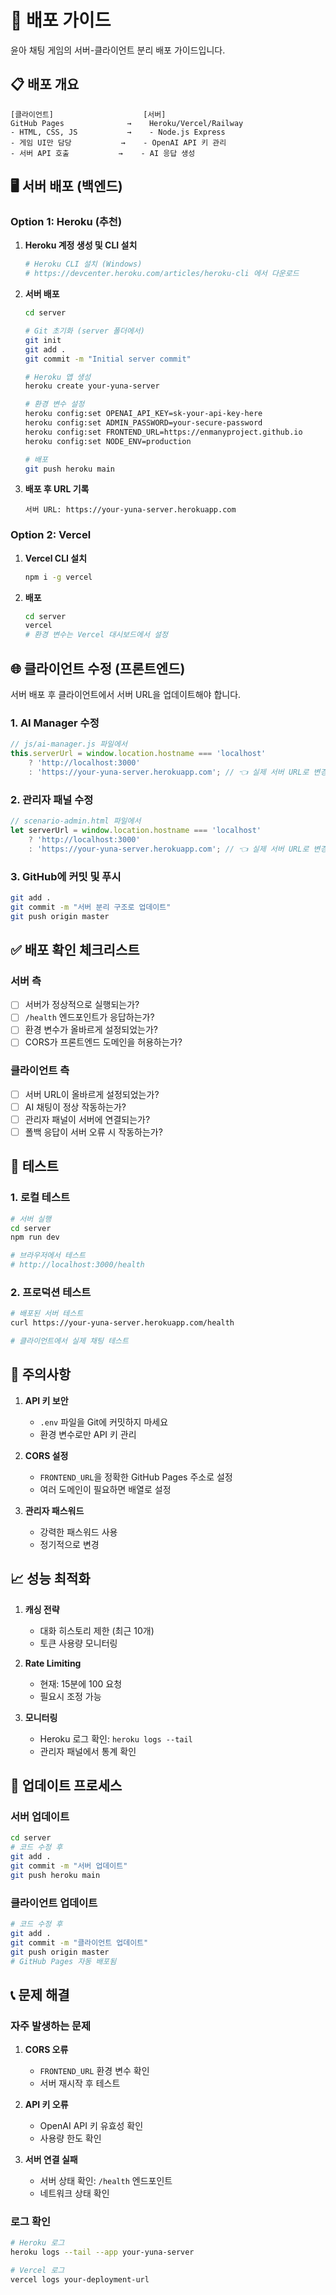 # 🚀 배포 가이드

윤아 채팅 게임의 서버-클라이언트 분리 배포 가이드입니다.

## 📋 배포 개요

```
[클라이언트]                    [서버]
GitHub Pages              →    Heroku/Vercel/Railway
- HTML, CSS, JS           →    - Node.js Express
- 게임 UI만 담당           →    - OpenAI API 키 관리
- 서버 API 호출           →    - AI 응답 생성
```

## 🖥️ 서버 배포 (백엔드)

### Option 1: Heroku (추천)

1. **Heroku 계정 생성 및 CLI 설치**
   ```bash
   # Heroku CLI 설치 (Windows)
   # https://devcenter.heroku.com/articles/heroku-cli 에서 다운로드
   ```

2. **서버 배포**
   ```bash
   cd server
   
   # Git 초기화 (server 폴더에서)
   git init
   git add .
   git commit -m "Initial server commit"
   
   # Heroku 앱 생성
   heroku create your-yuna-server
   
   # 환경 변수 설정
   heroku config:set OPENAI_API_KEY=sk-your-api-key-here
   heroku config:set ADMIN_PASSWORD=your-secure-password
   heroku config:set FRONTEND_URL=https://enmanyproject.github.io
   heroku config:set NODE_ENV=production
   
   # 배포
   git push heroku main
   ```

3. **배포 후 URL 기록**
   ```
   서버 URL: https://your-yuna-server.herokuapp.com
   ```

### Option 2: Vercel

1. **Vercel CLI 설치**
   ```bash
   npm i -g vercel
   ```

2. **배포**
   ```bash
   cd server
   vercel
   # 환경 변수는 Vercel 대시보드에서 설정
   ```

## 🌐 클라이언트 수정 (프론트엔드)

서버 배포 후 클라이언트에서 서버 URL을 업데이트해야 합니다.

### 1. AI Manager 수정
```javascript
// js/ai-manager.js 파일에서
this.serverUrl = window.location.hostname === 'localhost' 
    ? 'http://localhost:3000' 
    : 'https://your-yuna-server.herokuapp.com'; // 👈 실제 서버 URL로 변경
```

### 2. 관리자 패널 수정
```javascript
// scenario-admin.html 파일에서
let serverUrl = window.location.hostname === 'localhost' 
    ? 'http://localhost:3000' 
    : 'https://your-yuna-server.herokuapp.com'; // 👈 실제 서버 URL로 변경
```

### 3. GitHub에 커밋 및 푸시
```bash
git add .
git commit -m "서버 분리 구조로 업데이트"
git push origin master
```

## ✅ 배포 확인 체크리스트

### 서버 측
- [ ] 서버가 정상적으로 실행되는가?
- [ ] `/health` 엔드포인트가 응답하는가?
- [ ] 환경 변수가 올바르게 설정되었는가?
- [ ] CORS가 프론트엔드 도메인을 허용하는가?

### 클라이언트 측  
- [ ] 서버 URL이 올바르게 설정되었는가?
- [ ] AI 채팅이 정상 작동하는가?
- [ ] 관리자 패널이 서버에 연결되는가?
- [ ] 폴백 응답이 서버 오류 시 작동하는가?

## 🔧 테스트

### 1. 로컬 테스트
```bash
# 서버 실행
cd server
npm run dev

# 브라우저에서 테스트
# http://localhost:3000/health
```

### 2. 프로덕션 테스트
```bash
# 배포된 서버 테스트
curl https://your-yuna-server.herokuapp.com/health

# 클라이언트에서 실제 채팅 테스트
```

## 🚨 주의사항

1. **API 키 보안**
   - `.env` 파일을 Git에 커밋하지 마세요
   - 환경 변수로만 API 키 관리

2. **CORS 설정**
   - `FRONTEND_URL`을 정확한 GitHub Pages 주소로 설정
   - 여러 도메인이 필요하면 배열로 설정

3. **관리자 패스워드**
   - 강력한 패스워드 사용
   - 정기적으로 변경

## 📈 성능 최적화

1. **캐싱 전략**
   - 대화 히스토리 제한 (최근 10개)
   - 토큰 사용량 모니터링

2. **Rate Limiting**
   - 현재: 15분에 100 요청
   - 필요시 조정 가능

3. **모니터링**
   - Heroku 로그 확인: `heroku logs --tail`
   - 관리자 패널에서 통계 확인

## 🔄 업데이트 프로세스

### 서버 업데이트
```bash
cd server
# 코드 수정 후
git add .
git commit -m "서버 업데이트"
git push heroku main
```

### 클라이언트 업데이트
```bash
# 코드 수정 후
git add .
git commit -m "클라이언트 업데이트"
git push origin master
# GitHub Pages 자동 배포됨
```

## 📞 문제 해결

### 자주 발생하는 문제

1. **CORS 오류**
   - `FRONTEND_URL` 환경 변수 확인
   - 서버 재시작 후 테스트

2. **API 키 오류**
   - OpenAI API 키 유효성 확인
   - 사용량 한도 확인

3. **서버 연결 실패**
   - 서버 상태 확인: `/health` 엔드포인트
   - 네트워크 상태 확인

### 로그 확인
```bash
# Heroku 로그
heroku logs --tail --app your-yuna-server

# Vercel 로그
vercel logs your-deployment-url
```